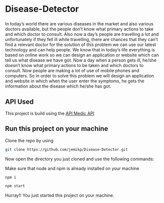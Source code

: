 # Disease-Detector

###

In today’s world there are various diseases in the market and also various doctors available, but the people don’t know what primary actions to take and which doctor to consult. Also now a day’s people are travelling a lot and unfortunately if they fell ill while travelling, there are chances that they can’t find a relevant doctor for the solution of this problem we can use our latest technology and can help people. We know that in today’s life everything is based on online work so we can design an application or website which can tell us what disease we have got. Now a day when a person gets ill, he/she doesn’t know what primary actions to be taken and which doctors to consult. Now people are making a lot of use of mobile phones and computers. So in order to solve this problem we will design an application and website in which when the user enter the symptoms, he gets the information about the disease which he/she has got.


## API Used

This project is build using the [API Medic API](https://apimedic.com/)


## Run this project on your machine

Clone the repo by using
 
```bash
git clone https://github.com/jemikp/Disease-Detector.git
```

Now open the directory you just cloned and use the following commands:

Make sure that node and npm is already installed on your machine


```bash
npm i
```

```bash
npm start
```

Hurray!! You just started this project on your machine.